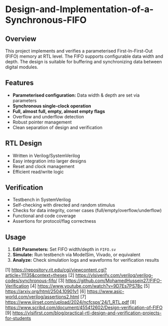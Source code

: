 # Design-and-Implementation-of-a-Synchronous-FIFO
## Overview
This project implements and verifies a parameterised First-In-First-Out (FIFO) memory at RTL level. The FIFO supports configurable data width and depth. The design is suitable for buffering and synchronizing data between digital modules.

## Features
- **Parameterised configuration:** Data width & depth are set via parameters
- **Synchronous single-clock operation**
- **Full, almost full, empty, almost empty flags**
- Overflow and underflow detection
- Robust pointer management
- Clean separation of design and verification

## RTL Design
- Written in Verilog/SystemVerilog
- Easy integration into larger designs
- Reset and clock management
- Efficient read/write logic

## Verification
- Testbench in SystemVerilog
- Self-checking with directed and random stimulus
- Checks for data integrity, corner cases (full/empty/overflow/underflow)
- Functional and code coverage
- Assertions for protocol/flag correctness

## Usage
1. **Edit Parameters:** Set FIFO width/depth in `FIFO.sv`
2. **Simulate:** Run testbench via ModelSim, Vivado, or equivalent
3. **Analyze:** Check simulation logs and waveforms for verification results


[1] https://repository.rit.edu/cgi/viewcontent.cgi?article=11135&context=theses
[2] https://vlsiverify.com/verilog/verilog-codes/synchronous-fifo/
[3] https://github.com/MohamedHussein27/FIFO-Verification
[4] https://www.youtube.com/watch?v=9D7Es7PS78c
[5] https://arxiv.org/html/2504.10901v1
[6] https://www.asic-world.com/verilog/assertions2.html
[7] https://www.ijirset.com/upload/2024/ncfcsps'24/1_RTL.pdf
[8] https://www.scribd.com/document/455412602/Design-verification-of-FIFO
[9] https://vlsifirst.com/blog/practical-rtl-design-and-verification-projects-for-students
